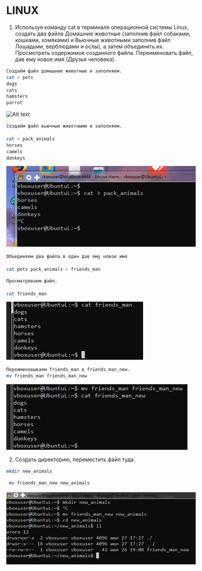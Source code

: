 # **LINUX**

1. Используя команду cat в терминале операционной системы Linux, создать
два файла Домашние животные (заполнив файл собаками, кошками,
хомяками) и Вьючные животными заполнив файл Лошадьми, верблюдами и
ослы), а затем объединить их. Просмотреть содержимое созданного файла.
Переименовать файл, дав ему новое имя (Друзья человека).
```sh
Создаём файл домашние животные и заполняем.
cat > pets
dogs
cats
hamsters
parrot
```
![Alt text]([images\images_1.jpg](https://github.com/ArtemErmilov/Artem-Ermilov-Final-control-work/blob/main/images/images_1.jpg))
```sh
Создаём файл вьючные животными и заполняем.

cat > pack_animals
horses
camels
donkeys
```
![Alt text](images\images_2.jpg)

```sh
Объединяем два файла в один дав ему новое имя

cat pets pack_animals > friends_man
```
```sh
Просматриваем файл.

cat friends_man
```

![Alt text](images\images_3.jpg)

```sh
Переименовываем friends_man в friends_man_new.
mv friends_man friends_man_new

```
 ![Alt text](images\images_4.jpg)

2. Создать директорию, переместить файл туда.
```sh   
mkdir new_animals
```
```sh   
 mv friends_man_new new_animals
```

![Text](images\images_5.jpg)

